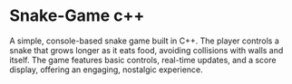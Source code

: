# Snake-Game c++
A simple, console-based snake game built in C++. The player controls a snake that grows longer as it eats food, avoiding collisions with walls and itself. The game features basic controls, real-time updates, and a score display, offering an engaging, nostalgic experience.
